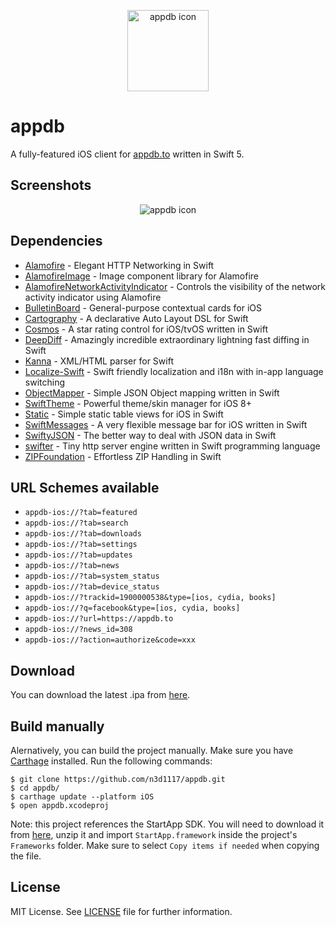 <p align="center">
  <img src="https://user-images.githubusercontent.com/11541888/58876201-a370b100-86cd-11e9-962b-b46e823d1b54.png" alt="appdb icon" title="appdb" height=130>
</p>

# appdb
A fully-featured iOS client for [appdb.to](https://appdb.to) written in Swift 5.

## Screenshots
<p align="center">
  <img src="https://user-images.githubusercontent.com/11541888/58879836-df5c4400-86d6-11e9-9fcc-95cb8239d7f3.png" alt="appdb icon" title="appdb" style="width=100%">
</p>

## Dependencies
* [Alamofire](https://github.com/Alamofire/Alamofire) - Elegant HTTP Networking in Swift
* [AlamofireImage](https://github.com/Alamofire/AlamofireImage) - Image component library for Alamofire
* [AlamofireNetworkActivityIndicator](https://github.com/Alamofire/AlamofireNetworkActivityIndicator) - Controls the visibility of the network activity indicator using Alamofire
* [BulletinBoard](https://github.com/alexaubry/BulletinBoard) - General-purpose contextual cards for iOS
* [Cartography](https://github.com/robb/Cartography) - A declarative Auto Layout DSL for Swift
* [Cosmos](https://github.com/evgenyneu/Cosmos) - A star rating control for iOS/tvOS written in Swift
* [DeepDiff](https://github.com/onmyway133/DeepDiff) - Amazingly incredible extraordinary lightning fast diffing in Swift
* [Kanna](https://github.com/tid-kijyun/Kanna) - XML/HTML parser for Swift
* [Localize-Swift](https://github.com/marmelroy/Localize-Swift) - Swift friendly localization and i18n with in-app language switching
* [ObjectMapper](https://github.com/tristanhimmelman/ObjectMapper) - Simple JSON Object mapping written in Swift
* [SwiftTheme](https://github.com/wxxsw/SwiftTheme) - Powerful theme/skin manager for iOS 8+
* [Static](https://github.com/venmo/Static) - Simple static table views for iOS in Swift
* [SwiftMessages](https://github.com/SwiftKickMobile/SwiftMessages) - A very flexible message bar for iOS written in Swift
* [SwiftyJSON](https://github.com/SwiftyJSON/SwiftyJSON) - The better way to deal with JSON data in Swift
* [swifter](https://github.com/httpswift/swifter) - Tiny http server engine written in Swift programming language
* [ZIPFoundation](https://github.com/weichsel/ZIPFoundation) - Effortless ZIP Handling in Swift

## URL Schemes available
* `appdb-ios://?tab=featured`
* `appdb-ios://?tab=search`
* `appdb-ios://?tab=downloads`
* `appdb-ios://?tab=settings`
* `appdb-ios://?tab=updates`
* `appdb-ios://?tab=news`
* `appdb-ios://?tab=system_status`
* `appdb-ios://?tab=device_status`
* `appdb-ios://?trackid=1900000538&type=[ios, cydia, books]`
* `appdb-ios://?q=facebook&type=[ios, cydia, books]`
* `appdb-ios://?url=https://appdb.to`
* `appdb-ios://?news_id=308`
* `appdb-ios://?action=authorize&code=xxx`

## Download
You can download the latest .ipa from [here](https://github.com/n3d1117/appdb/releases).

## Build manually
Alernatively, you can build the project manually. 
Make sure you have [Carthage](https://github.com/Carthage/Carthage) installed. Run the following commands:
```
$ git clone https://github.com/n3d1117/appdb.git
$ cd appdb/
$ carthage update --platform iOS
$ open appdb.xcodeproj
```
Note: this project references the StartApp SDK. You will need to download it from [here](https://portal.startapp.com/#/pub/resource-center), unzip it and import `StartApp.framework` inside the project's `Frameworks` folder. Make sure to select `Copy items if needed` when copying the file.

## License
MIT License. See [LICENSE](LICENSE) file for further information.
